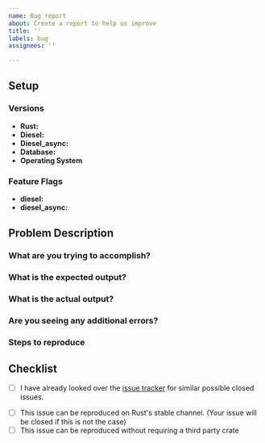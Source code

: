 ```yaml
---
name: Bug report
about: Create a report to help us improve
title: ''
labels: bug
assignees: ''

---
```


<!--
If you want to report a bug, we added some points below which help us track down the problem faster.
-->

## Setup

### Versions

- **Rust:**
- **Diesel:**
- **Diesel_async:**
- **Database:**
- **Operating System**

### Feature Flags

- **diesel:**
- **diesel_async:**

## Problem Description


### What are you trying to accomplish?


### What is the expected output?


### What is the actual output?


### Are you seeing any additional errors?


### Steps to reproduce

<!--
Please include as much of your codebase as needed to reproduce the error.  If the relevant files are large, please consider linking to a public repository or a [Gist](https://gist.github.com/). This includes normally the following parts:

* The exact code where your hit the problem
* Relevant parts your schema, so any `table!` macro calls required for the
* Any other type definitions involved in the code, which produces your problem
-->

## Checklist

- [ ] I have already looked over the [issue tracker](https://github.com/weiznich/diesel_async/issues) for similar possible closed issues.
<!--
If you are unsure if your issue is a duplicate of an existing issue please link the issue in question here
--> 
- [ ] This issue can be reproduced on Rust's stable channel. (Your issue will be
  closed if this is not the case)
- [ ] This issue can be reproduced without requiring a third party crate

<!--
Thank you for your submission!  You're helping make Diesel async more robust 🎉

We'll try to respond as quickly as possible.
-->
